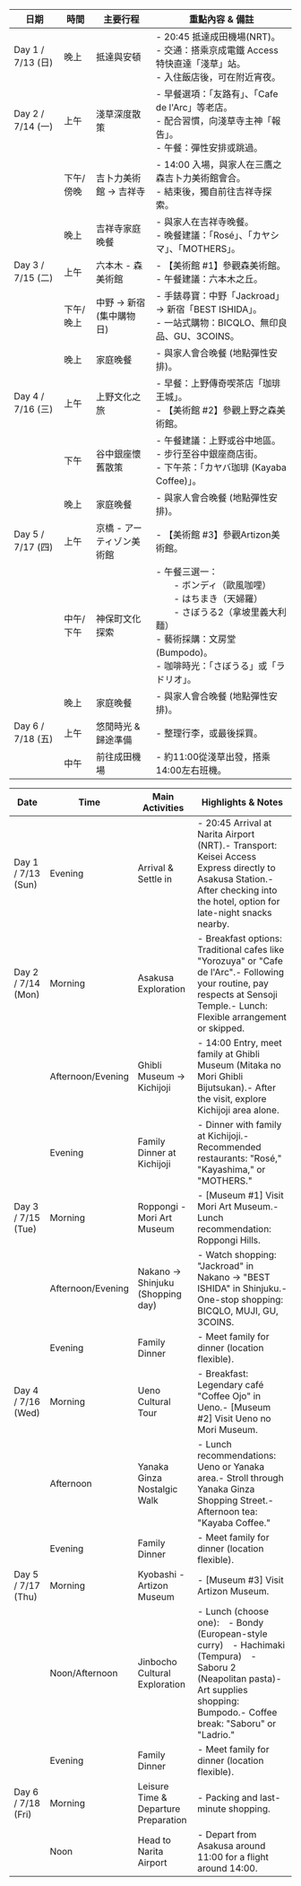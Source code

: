 
| 日期               | 時間    | 主要行程            | 重點內容 & 備註                                                                                                           |
| ---------------- | ----- | --------------- | ------------------------------------------------------------------------------------------------------------------- |
| Day 1 / 7/13 (日) | 晚上    | 抵達與安頓           | - 20:45 抵達成田機場(NRT)。<br>- 交通：搭乘京成電鐵 Access特快直達「淺草」站。<br>- 入住飯店後，可在附近宵夜。                                             |
| Day 2 / 7/14 (一) | 上午    | 淺草深度散策          | - 早餐選項：「友路有」、「Cafe de l'Arc」等老店。<br>- 配合習慣，向淺草寺主神「報告」。<br>- 午餐：彈性安排或跳過。                                             |
|                  | 下午/傍晚 | 吉卜力美術館 → 吉祥寺    | - 14:00 入場，與家人在三鷹之森吉卜力美術館會合。<br>- 結束後，獨自前往吉祥寺探索。                                                                    |
|                  | 晚上    | 吉祥寺家庭晚餐         | - 與家人在吉祥寺晚餐。<br>- 晚餐建議：「Rosé」、「カヤシマ」、「MOTHERS」。                                                                     |
| Day 3 / 7/15 (二) | 上午    | 六本木 - 森美術館      | - 【美術館 #1】參觀森美術館。<br>- 午餐建議：六本木之丘。                                                                                  |
|                  | 下午/晚上 | 中野 → 新宿 (集中購物日) | - 手錶尋寶：中野「Jackroad」→ 新宿「BEST ISHIDA」。<br>- 一站式購物：BICQLO、無印良品、GU、3COINS。                                             |
|                  | 晚上    | 家庭晚餐            | - 與家人會合晚餐 (地點彈性安排)。                                                                                                 |
| Day 4 / 7/16 (三) | 上午    | 上野文化之旅          | - 早餐：上野傳奇喫茶店「珈琲 王城」。<br>- 【美術館 #2】參觀上野之森美術館。                                                                        |
|                  | 下午    | 谷中銀座懷舊散策        | - 午餐建議：上野或谷中地區。<br>- 步行至谷中銀座商店街。<br>- 下午茶：「カヤバ珈琲 (Kayaba Coffee)」。                                                  |
|                  | 晚上    | 家庭晚餐            | - 與家人會合晚餐 (地點彈性安排)。                                                                                                 |
| Day 5 / 7/17 (四) | 上午    | 京橋 - アーティゾン美術館  | - 【美術館 #3】參觀Artizon美術館。                                                                                             |
|                  | 中午/下午 | 神保町文化探索         | - 午餐三選一：<br>  - ボンディ（歐風咖哩）<br>  - はちまき（天婦羅）<br>  - さぼうる2（拿坡里義大利麵）<br>- 藝術採購：文房堂 (Bumpodo)。<br>- 咖啡時光：「さぼうる」或「ラドリオ」。 |
|                  | 晚上    | 家庭晚餐            | - 與家人會合晚餐 (地點彈性安排)。                                                                                                 |
| Day 6 / 7/18 (五) | 上午    | 悠閒時光 & 歸途準備     | - 整理行李，或最後採買。                                                                                                       |
|                  | 中午    | 前往成田機場          | - 約11:00從淺草出發，搭乘14:00左右班機。                                                                                          |

| Date               | Time              | Main Activities                      | Highlights & Notes                                                                                                                                                             |
| ------------------ | ----------------- | ------------------------------------ | ------------------------------------------------------------------------------------------------------------------------------------------------------------------------------ |
| Day 1 / 7/13 (Sun) | Evening           | Arrival & Settle in                  | - 20:45 Arrival at Narita Airport (NRT).- Transport: Keisei Access Express directly to Asakusa Station.- After checking into the hotel, option for late-night snacks nearby.   |
| Day 2 / 7/14 (Mon) | Morning           | Asakusa Exploration                  | - Breakfast options: Traditional cafes like "Yorozuya" or "Cafe de l'Arc".- Following your routine, pay respects at Sensoji Temple.- Lunch: Flexible arrangement or skipped.   |
|                    | Afternoon/Evening | Ghibli Museum → Kichijoji            | - 14:00 Entry, meet family at Ghibli Museum (Mitaka no Mori Ghibli Bijutsukan).- After the visit, explore Kichijoji area alone.                                                |
|                    | Evening           | Family Dinner at Kichijoji           | - Dinner with family at Kichijoji.- Recommended restaurants: "Rosé," "Kayashima," or "MOTHERS."                                                                                |
| Day 3 / 7/15 (Tue) | Morning           | Roppongi - Mori Art Museum           | - [Museum #1] Visit Mori Art Museum.- Lunch recommendation: Roppongi Hills.                                                                                                    |
|                    | Afternoon/Evening | Nakano → Shinjuku (Shopping day)     | - Watch shopping: "Jackroad" in Nakano → "BEST ISHIDA" in Shinjuku.- One-stop shopping: BICQLO, MUJI, GU, 3COINS.                                                              |
|                    | Evening           | Family Dinner                        | - Meet family for dinner (location flexible).                                                                                                                                  |
| Day 4 / 7/16 (Wed) | Morning           | Ueno Cultural Tour                   | - Breakfast: Legendary café "Coffee Ojo" in Ueno.- [Museum #2] Visit Ueno no Mori Museum.                                                                                      |
|                    | Afternoon         | Yanaka Ginza Nostalgic Walk          | - Lunch recommendations: Ueno or Yanaka area.- Stroll through Yanaka Ginza Shopping Street.- Afternoon tea: "Kayaba Coffee."                                                   |
|                    | Evening           | Family Dinner                        | - Meet family for dinner (location flexible).                                                                                                                                  |
| Day 5 / 7/17 (Thu) | Morning           | Kyobashi - Artizon Museum            | - [Museum #3] Visit Artizon Museum.                                                                                                                                            |
|                    | Noon/Afternoon    | Jinbocho Cultural Exploration        | - Lunch (choose one): - Bondy (European-style curry) - Hachimaki (Tempura) - Saboru 2 (Neapolitan pasta)- Art supplies shopping: Bumpodo.- Coffee break: "Saboru" or "Ladrio." |
|                    | Evening           | Family Dinner                        | - Meet family for dinner (location flexible).                                                                                                                                  |
| Day 6 / 7/18 (Fri) | Morning           | Leisure Time & Departure Preparation | - Packing and last-minute shopping.                                                                                                                                            |
|                    | Noon              | Head to Narita Airport               | - Depart from Asakusa around 11:00 for a flight around 14:00.                                                                                                                  |